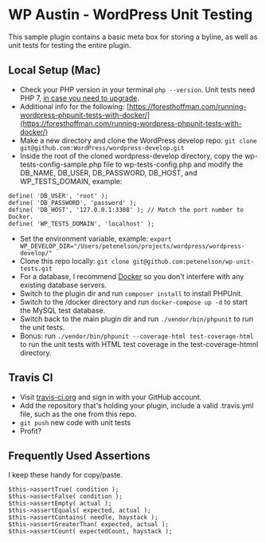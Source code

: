
# WP Austin - WordPress Unit Testing

This sample plugin contains a basic meta box for storing a byline, as well as unit tests for testing the entire plugin.

## Local Setup (Mac)

* Check your PHP version in your terminal `php --version`. Unit tests need PHP 7, [in case you need to upgrade](https://medium.com/zenchef-tech-and-product/how-to-upgrade-your-version-of-php-to-7-0-on-macos-sierra-e1bfdea55a63).
* Additional info for the following: [https://foresthoffman.com/running-wordpress-phpunit-tests-with-docker/](https://foresthoffman.com/running-wordpress-phpunit-tests-with-docker/)
* Make a new directory and clone the WordPress develop repo: `git clone git@github.com:WordPress/wordpress-develop.git`
* Inside the root of the cloned wordpress-develop directory, copy the wp-tests-config-sample.php file to wp-tests-config.php and modify the DB_NAME, DB_USER, DB_PASSWORD, DB_HOST, and WP_TESTS_DOMAIN, example: 

```define( 'DB_NAME', 'wordpress' );
define( 'DB_USER', 'root' );
define( 'DB_PASSWORD', 'password' );
define( 'DB_HOST', '127.0.0.1:3308' ); // Match the port number to Docker.
define( 'WP_TESTS_DOMAIN', 'localhost' );
```
* Set the environment variable, example: `export WP_DEVELOP_DIR="/Users/petenelson/projects/wordpress/wordpress-develop/"`
* Clone this repo locally: `git clone git@github.com:petenelson/wp-unit-tests.git`
* For a database, I recommend [Docker](https://www.docker.com/) so you don't interfere with any existing database servers.
* Switch to the plugin dir and run `composer install` to install PHPUnit.
* Switch to the /docker directory and run `docker-compose up -d` to start the MySQL test database.
* Switch back to the main plugin dir and run `./vendor/bin/phpunit` to run the unit tests.
* Bonus: run `./vendor/bin/phpunit --coverage-html test-coverage-html` to run the unit tests with HTML test coverage in the test-coverage-htmnl directory.

## Travis CI

* Visit [travis-ci.org](https://travis-ci.org) and sign in with your GitHub account.
* Add the repository that's holding your plugin, include a valid .travis.yml file, such as the one from this repo.
* `git push` new code with unit tests
* Profit?

## Frequently Used Assertions

I keep these handy for copy/paste.

```
$this->assertTrue( condition );
$this->assertFalse( condition );
$this->assertEmpty( actual );
$this->assertEquals( expected, actual );
$this->assertContains( needle, haystack );
$this->assertGreaterThan( expected, actual );
$this->assertCount( expectedCount, haystack );
```

